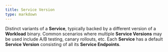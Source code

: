 ```yaml
---
title: Service Version
type: markdown
---
```

Distinct variants of a **Service**, typically backed by a different version of a **Workload** binary.
Common scenarios where multiple **Service Versions** may be used include A/B testing, canary rollouts, etc.
Each **Service** has a default **Service Version** consisting of all its **Service Endpoints**.
